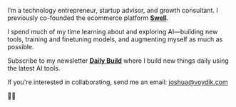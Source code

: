I’m a technology entrepreneur, startup advisor, and growth consultant. I previously co-founded the ecommerce platform [**Swell**](https://swell.is). 

I spend much of my time learning about and exploring AI—building new tools, training and finetuning models, and augmenting myself as much as possible. 

Subscribe to my newsletter [**Daily Build**](https://dailybuild.co) where I build new things daily using the latest AI tools.

If you're interested in collaborating, send me an email: joshua@voydik.com

✌🏼
